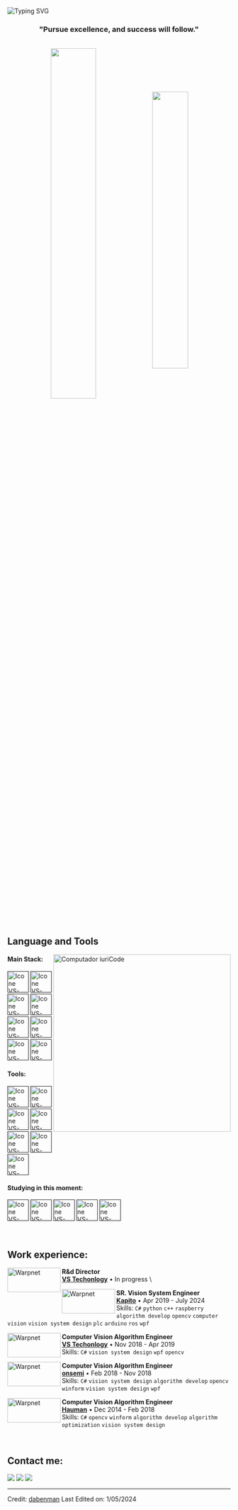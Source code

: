 ![Typing SVG](https://readme-typing-svg.herokuapp.com/?color=16BD99&size=35&center=true&vCenter=true&width=1000&lines=Welcome+to+my+GitHub+profile!;My+name+is+Dabenman!)

<h3 align="center">"Pursue excellence, and success will follow."</h3>

<br>

<div align="center" style="margin-bottom:200px">
 <img width=45% align="center" src="https://github-readme-stats.vercel.app/api?username=dabenman&theme=radical&show_icons=true" />
 <img width=40% align="center" src="https://github-readme-stats.vercel.app/api/top-langs/?username=dabenman&layout=compact&theme=radical" />
</div>


<br>

## Language and Tools

<img src="https://raw.githubusercontent.com/MicaelliMedeiros/micaellimedeiros/master/image/computer-illustration.png" min-width="400px" max-width="400px" width="400px" align="right" alt="Computador iuriCode">

#### Main Stack:
  [<img height="48px" width="48px" alt="Icone VS-Code" src="https://skillicons.dev/icons?i=cs"/>]()
  [<img height="48px" width="48px" alt="Icone VS-Code" src="https://skillicons.dev/icons?i=cpp"/>]()
  [<img height="48px" width="48px" alt="Icone VS-Code" src="https://skillicons.dev/icons?i=py"/>]()
  [<img height="48px" width="48px" alt="Icone VS-Code" src="https://skillicons.dev/icons?i=dotnet"/>]()
  [<img height="48px" width="48px" alt="Icone VS-Code" src="https://skillicons.dev/icons?i=arduino"/>]()
  [<img height="48px" width="48px" alt="Icone VS-Code" src="https://skillicons.dev/icons?i=opencv"/>]()
  [<img height="48px" width="48px" alt="Icone VS-Code" src="https://skillicons.dev/icons?i=raspberrypi"/>]()
  [<img height="48px" width="48px" alt="Icone VS-Code" src="https://skillicons.dev/icons?i=reactivex"/>]()

#### Tools:

  [<img height="48px" width="48px" alt="Icone VS-Code" src="https://skillicons.dev/icons?i=vscode"/>]()
  [<img height="48px" width="48px" alt="Icone VS-Code" src="https://skillicons.dev/icons?i=github"/>]()
  [<img height="48px" width="48px" alt="Icone VS-Code" src="https://skillicons.dev/icons?i=git"/>]()
  [<img height="48px" width="48px" alt="Icone VS-Code" src="https://skillicons.dev/icons?i=cmake"/>]()
  [<img height="48px" width="48px" alt="Icone VS-Code" src="https://skillicons.dev/icons?i=docker"/>]()
  [<img height="48px" width="48px" alt="Icone VS-Code" src="https://skillicons.dev/icons?i=grafana"/>]()
  [<img height="48px" width="48px" alt="Icone VS-Code" src="https://skillicons.dev/icons?i=obsidian"/>]()

#### Studying in this moment:
  [<img height="48px" width="48px" alt="Icone VS-Code" src="https://skillicons.dev/icons?i=js"/>]()
  [<img height="48px" width="48px" alt="Icone VS-Code" src="https://skillicons.dev/icons?i=ansible"/>]()
  [<img height="48px" width="48px" alt="Icone VS-Code" src="https://skillicons.dev/icons?i=fastapi"/>]()
  [<img height="48px" width="48px" alt="Icone VS-Code" src="https://skillicons.dev/icons?i=blender"/>]()
  [<img height="48px" width="48px" alt="Icone VS-Code" src="https://skillicons.dev/icons?i=ros"/>]()


<br>

## Work experience:

[<img align="left" height="55px" width="120px" alt="Warpnet" src="https://www.vstechnology.com/dcms_media/image/common/common_img_logo.svg"/>](https://vst.co.jp/zh-hans/)
**R&d Director** \
[**VS Techonlogy**](https://vst.co.jp/zh-hans/) • In progress \

[<img align="left" height="55px" width="120px" alt="Warpnet" src="https://www.kapito.ai/wp-content/uploads/2024/01/Logo_Kapito.svg"/>](https://www.kapito.ai/)
**SR. Vision System Engineer** \
[**Kapito**](https://www.kapito.ai/)  • Apr 2019 - July 2024 \
Skills: `C#` `python` `c++` `raspberry` `algorithm develop` `opencv` `computer vision` `vision system design` `plc` `arduino` `ros` `wpf` 

[<img align="left" height="55px" width="120px" alt="Warpnet" src="https://www.vstechnology.com/dcms_media/image/common/common_img_logo.svg"/>](https://vst.co.jp/zh-hans/)
**Computer Vision Algorithm Engineer** \
[**VS Techonlogy**](https://vst.co.jp/zh-hans/) • Nov 2018 - Apr 2019 \
Skills: `C#` `vision system design` `wpf` `opencv`

[<img align="left" height="55px" width="120px" alt="Warpnet" src="https://cdn.cookielaw.org/logos/1787b144-6d79-4760-a99f-e2fe01d58fb6/62ac560a-d626-4638-947a-f0289b665537/2a486976-bd60-4e58-a1bf-701cb5e139d7/onsemi_250x250.png"/>](https://www.onsemi.com/)
**Computer Vision Algorithm Engineer** \
[**onsemi**](https://www.onsemi.com/) • Feb 2018 - Nov 2018 \
Skills: `C#` `vision system design` `algorithm develop` `opencv` `winform` `vision system design` `wpf` 

[<img align="left" height="55px" width="120px" alt="Warpnet" src="https://www.hauman.com.tw/webc/images/all/logo.png"/>](https://www.hauman.com.tw/index.aspx)
**Computer Vision Algorithm Engineer** \
[**Hauman**](https://www.hauman.com.tw/index.aspx) • Dec 2014 - Feb 2018 \
Skills: `C#` `opencv` `winform` `algorithm develop` `algorithm optimization` `vision system design`

<br>

## Contact me:
<div>
<a href="https://www.instagram.com/dabenman/" target="_blank"><img loading="lazy" src="https://img.shields.io/badge/-Instagram-%23E4405F?style=for-the-badge&logo=instagram&logoColor=white" target="_blank"></a>
<a href = "mailto: jason2677350@gmail.com"><img loading="lazy" src="https://img.shields.io/badge/Gmail-D14836?style=for-the-badge&logo=gmail&logoColor=white" target="_blank"></a>
<a href="https://linkedin.com/in/po-han-chou-a42582156" target="_blank"><img loading="lazy" src="https://img.shields.io/badge/-LinkedIn-%230077B5?style=for-the-badge&logo=linkedin&logoColor=white" target="_blank"></a>   
</div>


------
Credit: [dabenman](https://github.com/dabenman)
Last Edited on: 1/05/2024

